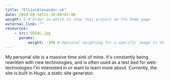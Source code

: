 ```yaml
---
title: "ElliotAlexander.uk" 
date: 2020-08-10T21:30:00+01:00
weight: 5 # Order in which to show this project on the home page
external_link: "" 
resources:
    - src: EDSAC.jpg
      params:
          weight: -100 # Optional weighting for a specific image in this project folder
---
```


My personal site is a massive time sink of mine. It's constantly being rewritten with new technologies, and is often used as a test bed for web-technologies I'm interested in or want to learn more about. Currently, the site is built in Hugo; a static site generator.


